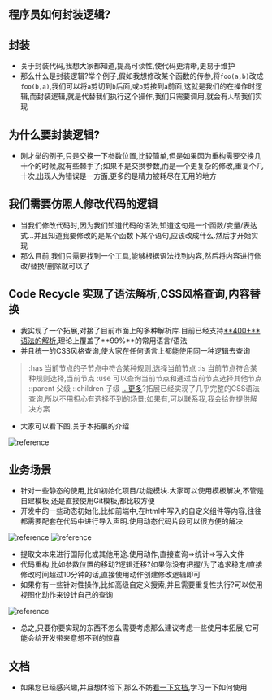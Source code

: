 ## 程序员如何封装逻辑?
## 封装
- 关于封装代码,我想大家都知道,提高可读性,使代码更清晰,更易于维护
- 那么什么是封装逻辑?举个例子,假如我想修改某个函数的传参,将`foo(a,b)`改成`foo(b,a)`,我们可以将`a`剪切到`b`后面,或`b`剪接到`a`前面,这就是我们的在操作时逻辑,而封装逻辑,就是代替我们执行这个操作,我们只需要调用,就会有`人`帮我们实现
## 为什么要封装逻辑?
- 刚才举的例子,只是交换一下参数位置,比较简单,但是如果因为重构需要交换几十个的时候,就有些棘手了;如果不是交换参数,而是一个更复杂的修改,重复个几十次,出现人为错误是一方面,更多的是精力被耗尽在无用的地方

## 我们需要仿照人修改代码的逻辑
- 当我们修改代码时,因为我们知道代码的语法,知道这句是一个函数/变量/表达式...并且知道我要修改的是某个函数下某个语句,应该改成什么.然后才开始实现
- 那么目前,我们只需要找到一个工具,能够根据语法找到内容,然后将内容进行修改/替换/删除就可以了

## Code Recycle 实现了语法解析,CSS风格查询,内容替换
- 我实现了一个拓展,对接了目前市面上的多种解析库.目前已经支持[**400+**语法的解析](https://wszgrcy.github.io/code-recycle/#/zh-Hans/%E8%AE%BE%E8%AE%A1/css%E8%AF%AD%E6%B3%95%E6%9F%A5%E8%AF%A2?id=%e6%94%af%e6%8c%81%e8%af%ad%e8%a8%80%e8%af%ad%e6%b3%95),理论上覆盖了**99%**的常用语言/语法
- 并且统一的CSS风格查询,使大家在任何语言上都能使用同一种逻辑去查询
> :has 当前节点的子节点中符合某种规则,选择当前节点
> :is 当前节点符合某种规则选择,当前节点
> :use 可以查询当前节点和通过当前节点选择其他节点
> ::parent 父级 ::children 子级
> [...更多](https://wszgrcy.github.io/code-recycle/#/zh-Hans/%E8%AE%BE%E8%AE%A1/css%E8%AF%AD%E6%B3%95%E6%9F%A5%E8%AF%A2?id=css-%e9%80%89%e6%8b%a9%e5%99%a8%e6%94%af%e6%8c%81)?拓展已经实现了几乎完整的CSS语法查询,所以不用担心有选择不到的场景;如果有,可以联系我,我会给你提供解决方案
- 大家可以看下图,关于本拓展的介绍

![reference](https://cdn.jsdelivr.net/gh/wszgrcy/code-recycle@1.1.0/docs/zh-Hans/image/mind.png)

## 业务场景
- 针对一些静态的使用,比如初始化项目/功能模块.大家可以使用模板解决,不管是自建模板,还是直接使用Git模板,都比较方便
- 开发中的一些动态初始化,比如前端中,在html中写入的自定义组件等内容,往往都需要配套在代码中进行导入声明.使用动态代码片段可以很方便的解决

![reference](https://cdn.jsdelivr.net/gh/wszgrcy/code-recycle@1.1.0/docs/image/custom-interactive.jpg)
![reference](https://cdn.jsdelivr.net/gh/wszgrcy/code-recycle@1.1.0/docs/image/dynamic-snippet-angular/reference.gif)

- 提取文本来进行国际化或其他用途.使用动作,直接查询=>统计=>写入文件
- 代码重构,比如参数位置的移动?逻辑迁移?如果你没有把握/为了追求稳定/直接修改时间超过10分钟的话,直接使用动作创建修改逻辑即可
- 如果你有一些针对性操作,比如高级自定义搜索,并且需要重复性执行?可以使用视图化动作来设计自己的查询

![reference](https://cdn.jsdelivr.net/gh/wszgrcy/code-recycle@1.1.0/docs/image/view-action/demo.gif)

- 总之,只要你要实现的东西不怎么需要考虑那么建议考虑一些使用本拓展,它可能会给开发带来意想不到的惊喜

## 文档
- 如果您已经感兴趣,并且想体验下,那么不妨[看一下文档](https://wszgrcy.github.io/code-recycle/#/zh-Hans/README),学习一下如何使用